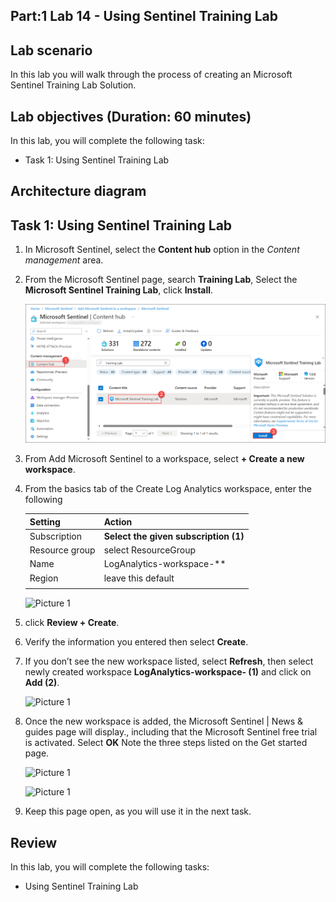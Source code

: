 ## Part:1 Lab 14 - Using Sentinel Training Lab 

## Lab scenario
In this lab you will walk through the process of creating an  Microsoft Sentinel Training Lab Solution.

## Lab objectives (Duration: 60 minutes)

In this lab, you will complete the following task:

+ Task 1: Using Sentinel Training Lab 

## Architecture diagram


## Task 1:  Using Sentinel Training Lab 

1. In Microsoft Sentinel, select the **Content hub** option in the *Content management* area.

1. From the Microsoft Sentinel page, search **Training Lab**, Select the **Microsoft Sentinel Training Lab**, click **Install**.
   
   ![Picture 1](../media/image_35.png)

1. From Add Microsoft Sentinel to a workspace, select **+ Create a new workspace**.

1. From the basics tab of the Create Log Analytics workspace, enter the following

    | Setting | Action |
    | -- | -- |
    | Subscription |  **Select the given subscription (1)**  |
    | Resource group | select ResourceGroup |
    | Name | LogAnalytics-workspace-<inject key="DeploymentID" enableCopy="false"/>** |
    | Region | leave this default |
    |||

    ![Picture 1](../media/image1-lab7.png)

1. click **Review + Create**.   

1. Verify the information you entered then select **Create**.

1. If you don’t see the new workspace listed, select **Refresh**, then select newly created workspace **LogAnalytics-workspace-<inject key="DeploymentID" enableCopy="false"/> (1)** and click on **Add (2)**.

   ![Picture 1](../media/image2-lab(7).png)

1. Once the new workspace is added, the Microsoft Sentinel | News & guides page will display., including that the Microsoft Sentinel free trial is activated. Select **OK**  Note the three steps listed on the Get started page.

   ![Picture 1](../media/image_8.png)
   
   ![Picture 1](../media/image_9.png)

1. Keep this page open, as you will use it in the next task.

## Review
In this lab, you will complete the following tasks:
+ Using Sentinel Training Lab 
